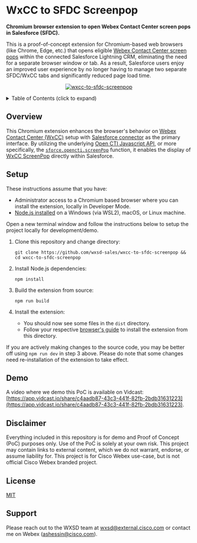 # WxCC to SFDC Screenpop

**Chromium browser extension to open Webex Contact Center screen pops in Salesforce (SFDC).**

This is a proof-of-concept extension for Chromium-based web browsers (like Chrome, Edge, etc.) that opens eligible
[Webex Contact Center screen pops][wxcc-screenpop] within the connected Salesforce Lightning CRM, eliminating the
need for a separate browser window or tab. As a result, Salesforce users enjoy an improved user experience by no
longer having to manage two separate SFDC/WxCC tabs and significantly reduced page load time.

<p align="center">
   <a href="https://github.com/wxsd-sales/wxcc-to-sfdc-screenpop/assets/6129517/cdd59c26-9c4e-4c63-a10e-e3a823ff4ce2" target="_blank">
       <img 
          src="https://github.com/wxsd-sales/wxcc-to-sfdc-screenpop/assets/6129517/cdd59c26-9c4e-4c63-a10e-e3a823ff4ce2" 
          alt="wxcc-to-sfdc-screenpop"
          />
    </a>
</p>

<!-- ⛔️ MD-MAGIC-EXAMPLE:START (TOC:collapse=true&collapseText=Click to expand) -->
<details>
<summary>Table of Contents (click to expand)</summary>

- [Overview](#overview)
- [Setup](#setup)
- [Demo](#demo)
- [Disclaimer](#disclaimer)
- [License](#license)
- [Support](#support)

</details>
<!-- ⛔️ MD-MAGIC-EXAMPLE:END -->

## Overview

This Chromium extension enhances the browser's behavior on [Webex Contact Center (WxCC)][wxcc-crm-integrations] setup
with [Salesforce connector][wxcc-sfdc] as the primary interface. By utilizing the underlying
[Open CTI Javascript API][sfdc-cti], or more specifically, the [`sforce.opencti.screenPop`][sfdc-cti-screenpop]
function, it enables the display of [WxCC ScreenPop][wxcc-screenpop] directly within Salesforce.

## Setup

These instructions assume that you have:

- Administrator access to a Chromium based browser where you can install the extension, locally in Developer Mode.
- [Node.js installed](https://nodejs.org/en/learn/getting-started/how-to-install-nodejs) on a Windows (via WSL2),
  macOS, or Linux machine.

Open a new terminal window and follow the instructions below to setup the project locally for development/demo.

1. Clone this repository and change directory:

   ```
   git clone https://github.com/wxsd-sales/wxcc-to-sfdc-screenpop && cd wxcc-to-sfdc-screenpop
   ```

2. Install Node.js dependencies:

   ```
   npm install
   ```

3. Build the extension from source:

   ```
   npm run build
   ```

4. Install the extension:
   - You should now see some files in the `dist` directory.
   - Follow your respective [browser's guide][load-unpacked] to install the extension from this directory.

If you are actively making changes to the source code, you may be better off using `npm run dev` in step 3 above. Please
do note that some changes need re-installation of the extension to take effect.

## Demo

A video where we demo this PoC is available on Vidcast: [https://app.vidcast.io/share/c4aadb87-43c3-441f-82fb-2bdb31631223](https://app.vidcast.io/share/c4aadb87-43c3-441f-82fb-2bdb31631223).

## Disclaimer

Everything included in this repository is for demo and Proof of Concept (PoC) purposes only. Use of the PoC is solely
at your own risk. This project may contain links to external content, which we do not warrant, endorse, or assume
liability for. This project is for Cisco Webex use-case, but is not official Cisco Webex branded project.

## License

[MIT](./LICENSE)

## Support

Please reach out to the WXSD team at [wxsd@external.cisco.com](mailto:wxsd@external.cisco.com?cc=ashessin@cisco.com&subject=Azure%20Group%20Sync) or contact me on Webex (ashessin@cisco.com).

[wxcc-screenpop]: https://portal-v2.wxcc-us1.cisco.com/ccone-help-new/index.html#!screen-pop.html

[wxcc-crm-integrations]: https://help.webex.com/en-us/article/utqcm7/Webex-Contact-Center-Architecture#crm-integrations]
[wxcc-sfdc]: https://help.webex.com/en-us/article/nhxw7kfb/Integrate-Webex-Contact-Center-with-Salesforce
[sfdc-cti]: https://developer.salesforce.com/docs/atlas.en-us.api_cti.meta/api_cti/sforce_api_cti_intro.htm]
[sfdc-cti-screenpop]: https://developer.salesforce.com/docs/atlas.en-us.api_cti.meta/api_cti/sforce_api_cti_screenpop_lex.htm]
[load-unpacked]: https://developer.chrome.com/docs/extensions/get-started/tutorial/hello-world#load-unpacked

